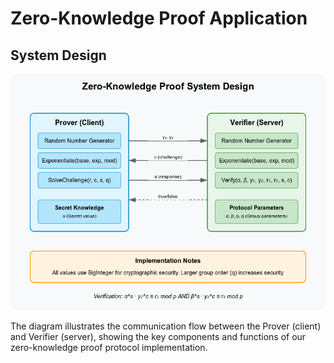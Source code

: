 # Zero-Knowledge Proof Application

## System Design

![Zero-Knowledge Proof System Design](Zkp-image.png)

The diagram illustrates the communication flow between the Prover (client) and Verifier (server), showing the key components and functions of our zero-knowledge proof protocol implementation.